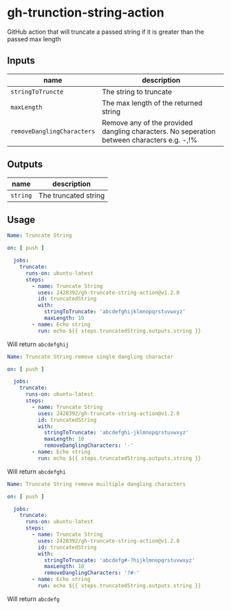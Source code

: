 # gh-trunction-string-action

GitHub action that will truncate a passed string if it is greater than the passed max length

## Inputs

| name                             | description                                                                                |
| -------------------------------- | ------------------------------------------------------------------------------------------ |
| `stringToTruncte`                | The string to truncate                                                                     |
| `maxLength`                      | The max length of the returned string                                                      |
| `removeDanglingCharacters`       | Remove any of the provided dangling characters. No seperation between characters e.g. -,!% |

## Outputs

| name     | description          |
| -------- | -------------------- |
| `string` | The truncated string |

## Usage

```yaml
Name: Truncate String

on: [ push ]

  jobs:
    truncate:
      runs-on: ubuntu-latest
      steps:
        - name: Truncate String
          uses: 2428392/gh-truncate-string-action@v1.2.0
          id: truncatedString
          with:
            stringToTruncate: 'abcdefghijklmnopqrstuvwxyz'
            maxLength: 10
        - name: Echo string
          run: echo ${{ steps.truncatedString.outputs.string }}
```

Will return `abcdefghij`

```yaml
Name: Truncate String remove single dangling character

on: [ push ]

  jobs:
    truncate:
      runs-on: ubuntu-latest
      steps:
        - name: Truncate String
          uses: 2428392/gh-truncate-string-action@v1.2.0
          id: truncatedString
          with:
            stringToTruncate: 'abcdefghi-jklmnopqrstuvwxyz'
            maxLength: 10
            removeDanglingCharacters: '-'
        - name: Echo string
          run: echo ${{ steps.truncatedString.outputs.string }}
```

Will return `abcdefghi`

```yaml
Name: Truncate String remove muiltiple dangling characters

on: [ push ]

  jobs:
    truncate:
      runs-on: ubuntu-latest
      steps:
        - name: Truncate String
          uses: 2428392/gh-truncate-string-action@v1.2.0
          id: truncatedString
          with:
            stringToTruncate: 'abcdefg#-?hijklmnopqrstuvwxyz'
            maxLength: 10
            removeDanglingCharacters: '?#-'
        - name: Echo string
          run: echo ${{ steps.truncatedString.outputs.string }}
```

Will return `abcdefg`
